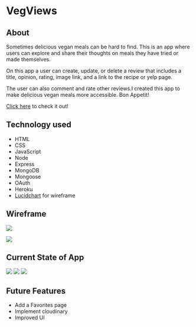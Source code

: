 
# VegViews

## About

Sometimes delicious vegan meals can be hard to find. This is an app where users can explore and share their thoughts on meals they have tried or made themselves. 

On this app a user can create, update, or delete a review that includes a title, opinion, rating, image link, and a link to the recipe or yelp page.

The user can also comment and rate other reviews.I created this app to make delicious vegan meals more accessible. Bon Appetit! 

[Click here](https://vegviews.herokuapp.com/reviews) to check it out!


## Technology used
* HTML
* CSS
* JavaScript
* Node
* Express
* MongoDB
* Mongoose
* OAuth
* Heroku
* [Lucidchart](www.lucidchart.com) for wireframe



## Wireframe

![](https://i.imgur.com/8TU5H8l.png)

![](https://i.imgur.com/IZQADQl.png)

## Current State of App
![](https://i.imgur.com/h4iHvOq.png)
![](https://i.imgur.com/Btzh3jf.png)
![](https://i.imgur.com/G10Yoit.png)


## Future Features
* Add a Favorites page
* Implement cloudinary
* Improved UI




	